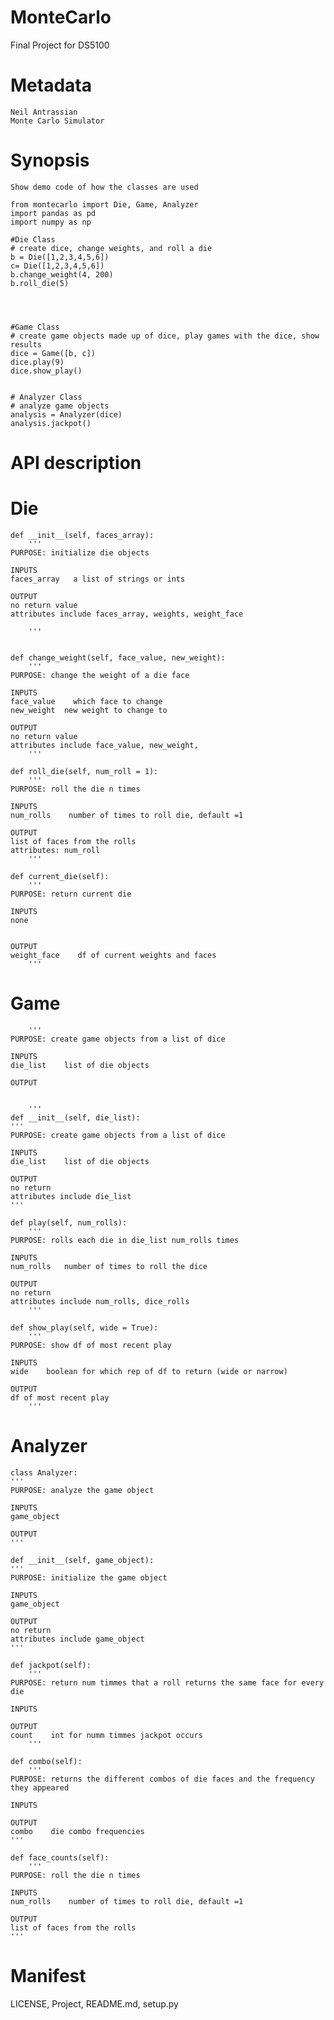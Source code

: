# MonteCarlo
Final Project for DS5100


# Metadata
    Neil Antrassian
    Monte Carlo Simulator

# Synopsis
    Show demo code of how the classes are used
```
from montecarlo import Die, Game, Analyzer
import pandas as pd
import numpy as np

#Die Class
# create dice, change weights, and roll a die
b = Die([1,2,3,4,5,6])
c= Die([1,2,3,4,5,6])
b.change_weight(4, 200)
b.roll_die(5)




#Game Class
# create game objects made up of dice, play games with the dice, show results
dice = Game([b, c])
dice.play(9)
dice.show_play()


# Analyzer Class
# analyze game objects
analysis = Analyzer(dice)
analysis.jackpot()

```


# API description

# Die
    def __init__(self, faces_array):
        '''
    PURPOSE: initialize die objects
    
    INPUTS
    faces_array   a list of strings or ints
    
    OUTPUT
    no return value
    attributes include faces_array, weights, weight_face
    
        '''
        
        
    def change_weight(self, face_value, new_weight):
        '''
    PURPOSE: change the weight of a die face
    
    INPUTS
    face_value    which face to change
    new_weight  new weight to change to
    
    OUTPUT
    no return value
    attributes include face_value, new_weight, 
        '''
    
    def roll_die(self, num_roll = 1):
        '''
    PURPOSE: roll the die n times
    
    INPUTS
    num_rolls    number of times to roll die, default =1 
    
    OUTPUT
    list of faces from the rolls
    attributes: num_roll
        '''
        
    def current_die(self):
        '''
    PURPOSE: return current die
    
    INPUTS
    none

    
    OUTPUT
    weight_face    df of current weights and faces
        '''
# Game
        '''
    PURPOSE: create game objects from a list of dice
    
    INPUTS
    die_list    list of die objects
    
    OUTPUT


        '''
    def __init__(self, die_list):
    '''
    PURPOSE: create game objects from a list of dice
    
    INPUTS
    die_list    list of die objects
    
    OUTPUT
    no return
    attributes include die_list
    '''
    
    def play(self, num_rolls):
        '''
    PURPOSE: rolls each die in die_list num_rolls times
    
    INPUTS
    num_rolls   number of times to roll the dice
    
    OUTPUT
    no return
    attributes include num_rolls, dice_rolls
        '''
        
    def show_play(self, wide = True):
        '''
    PURPOSE: show df of most recent play
    
    INPUTS
    wide    boolean for which rep of df to return (wide or narrow)
    
    OUTPUT
    df of most recent play
        '''
# Analyzer
    class Analyzer:
    '''
    PURPOSE: analyze the game object
    
    INPUTS
    game_object
    
    OUTPUT
    '''
    
    def __init__(self, game_object):
    '''
    PURPOSE: initialize the game object
    
    INPUTS
    game_object
    
    OUTPUT
    no return
    attributes include game_object
    '''
    
    def jackpot(self):
        '''
    PURPOSE: return num timmes that a roll returns the same face for every die
    
    INPUTS
    
    OUTPUT
    count    int for numm timmes jackpot occurs 
        '''
        
    def combo(self):
        '''
    PURPOSE: returns the different combos of die faces and the frequency they appeared
    
    INPUTS
    
    OUTPUT
    combo    die combo frequencies
    '''
    
    def face_counts(self):
        '''
    PURPOSE: roll the die n times
    
    INPUTS
    num_rolls    number of times to roll die, default =1 
    
    OUTPUT
    list of faces from the rolls
    '''
    
# Manifest
LICENSE, Project, README.md, setup.py
